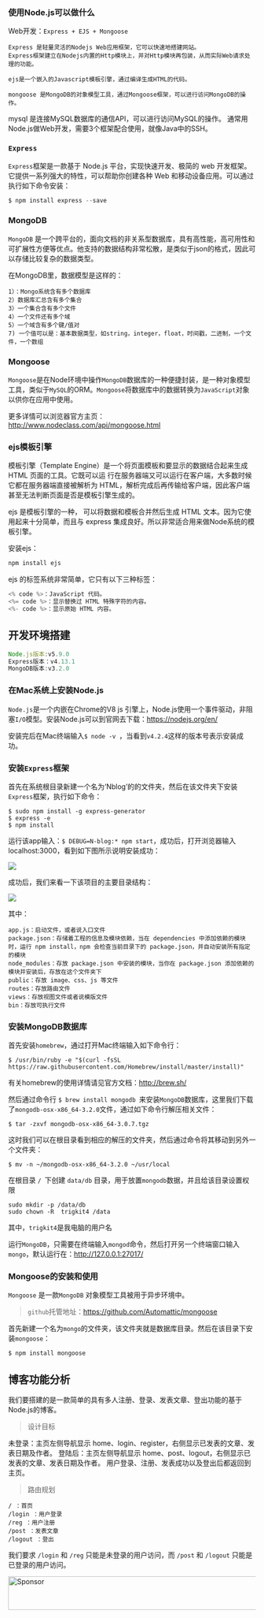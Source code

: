 ### 使用Node.js可以做什么

Web开发：`Express + EJS + Mongoose`

```
Express 是轻量灵活的Nodejs Web应用框架，它可以快速地搭建网站。
Express框架建立在Nodejs内置的Http模块上，并对Http模块再包装，从而实际Web请求处理的功能。

ejs是一个嵌入的Javascript模板引擎，通过编译生成HTML的代码。

mongoose 是MongoDB的对象模型工具，通过Mongoose框架，可以进行访问MongoDB的操作。
```
mysql 是连接MySQL数据库的通信API，可以进行访问MySQL的操作。
通常用Node.js做Web开发，需要3个框架配合使用，就像Java中的SSH。

### `Express`

`Express`框架是一款基于 Node.js 平台，实现快速开发、极简的 web 开发框架。它提供一系列强大的特性，可以帮助你创建各种 Web 和移动设备应用。可以通过执行如下命令安装：

```js
$ npm install express --save
```

### MongoDB

`MongoDB` 是一个跨平台的，面向文档的非关系型数据库，具有高性能，高可用性和可扩展性方便等优点。他支持的数据结构非常松散，是类似于json的格式，因此可以存储比较复杂的数据类型。

在MongoDB里，数据模型是这样的：
```
1）：Mongo系统含有多个数据库
2）数据库汇总含有多个集合
3）一个集合含有多个文件
4）一个文件还有多个域
5）一个域含有多个键/值对
7) 一个值可以是：基本数据类型，如string，integer，float，时间戳，二进制，一个文件，一个数组
```
### Mongoose

`Mongoose`是在Node环境中操作`MongoDB`数据库的一种便捷封装，是一种对象模型工具，类似于`MySQL`的ORM。`Mongoose`将数据库中的数据转换为`JavaScript`对象以供你在应用中使用。

更多详情可以浏览器官方主页：http://www.nodeclass.com/api/mongoose.html

### ejs模板引擎

模板引擎（Template Engine）是一个将页面模板和要显示的数据结合起来生成 HTML 页面的工具。它既可以运 行在服务器端又可以运行在客户端，大多数时候它都在服务器端直接被解析为 HTML，解析完成后再传输给客户端，因此客户端甚至无法判断页面是否是模板引擎生成的。

ejs 是模板引擎的一种， 可以将数据和模板合并然后生成 HTML 文本。因为它使用起来十分简单，而且与 express 集成良好。所以非常适合用来做Node系统的模板引擎。

安装ejs：

```js
npm install ejs
```

ejs 的标签系统非常简单，它只有以下三种标签：

```js
<% code %>：JavaScript 代码。
<%= code %>：显示替换过 HTML 特殊字符的内容。
<%- code %>：显示原始 HTML 内容。
```

## 开发环境搭建
```js
Node.js版本:v5.9.0
Express版本：v4.13.1
MongoDB版本:v3.2.0
```

### 在Mac系统上安装Node.js

`Node.js`是一个内嵌在Chrome的V8 js 引擎上，Node.js使用一个事件驱动，非阻塞`I/O`模型。安装Node.js可以到官网去下载：https://nodejs.org/en/

安装完后在Mac终端输入`$ node -v `，当看到`v4.2.4`这样的版本号表示安装成功。


### 安装`Express`框架
首先在系统根目录新建一个名为‘Nblog’的的文件夹，然后在该文件夹下安装`Express`框架，执行如下命令：
```
$ sudo npm install -g express-generator
$ express -e
$ npm install
```
运行该app输入：`$ DEBUG=N-blog:* npm start`，成功后，打开浏览器输入localhost:3000，看到如下图所示说明安装成功：

![](img/express-start.png)

成功后，我们来看一下该项目的主要目录结构：

![](img/mulu.png)

其中：
```
app.js：启动文件，或者说入口文件
package.json：存储着工程的信息及模块依赖，当在 dependencies 中添加依赖的模块时，运行 npm install，npm 会检查当前目录下的 package.json，并自动安装所有指定的模块
node_modules：存放 package.json 中安装的模块，当你在 package.json 添加依赖的模块并安装后，存放在这个文件夹下
public：存放 image、css、js 等文件
routes：存放路由文件
views：存放视图文件或者说模版文件
bin：存放可执行文件
```

### 安装MongoDB数据库
首先安装`homebrew`，通过打开Mac终端输入如下命令行：
```
$ /usr/bin/ruby -e "$(curl -fsSL https://raw.githubusercontent.com/Homebrew/install/master/install)"
```
有关homebrew的使用详情请见官方文档：http://brew.sh/

然后通过命令行 `$ brew install mongodb `来安装`MongoDB`数据库，这里我们下载了`mongodb-osx-x86_64-3.2.0`文件，通过如下命令行解压相关文件：
```
$ tar -zxvf mongodb-osx-x86_64-3.0.7.tgz
```
这时我们可以在根目录看到相应的解压的文件夹，然后通过命令将其移动到另外一个文件夹：

```
$ mv -n ~/mongodb-osx-x86_64-3.2.0 ~/usr/local
```
在根目录 `/ `下创建  `data/db` 目录，用于放置`mongodb`数据，并且给该目录设置权限

```
sudo mkdir -p /data/db
sudo chown -R  trigkit4 /data
```
其中，`trigkit4`是我电脑的用户名

运行`MongoDB`，只需要在终端输入`mongod`命令，然后打开另一个终端窗口输入`mongo`，默认运行在：http://127.0.0.1:27017/


### Mongoose的安装和使用

`Mongoose` 是一款`MongoDB` 对象模型工具被用于异步环境中。

>`github`托管地址：https://github.com/Automattic/mongoose



首先新建一个名为`mongo`的文件夹，该文件夹就是数据库目录。然后在该目录下安装`mongoose`：

```
$ npm install mongoose
```


## 博客功能分析

我们要搭建的是一款简单的具有多人注册、登录、发表文章、登出功能的基于Node.js的博客。

>设计目标

未登录：主页左侧导航显示 home、login、register，右侧显示已发表的文章、发表日期及作者。
登陆后：主页左侧导航显示 home、post、logout，右侧显示已发表的文章、发表日期及作者。
用户登录、注册、发表成功以及登出后都返回到主页。

>路由规划

```
/ ：首页
/login ：用户登录
/reg ：用户注册
/post ：发表文章
/logout ：登出
```
我们要求 `/login` 和 `/reg` 只能是未登录的用户访问，而 `/post` 和 `/logout` 只能是已登录的用户访问。


<a target='_blank' rel='nofollow' href='https://app.codesponsor.io/link/gWs9P5H4YpntyAR6x1qG5EkX/hawx1993/node-blog'>
  <img alt='Sponsor' width='888' height='68' src='https://app.codesponsor.io/embed/gWs9P5H4YpntyAR6x1qG5EkX/hawx1993/node-blog.svg' />
</a>
